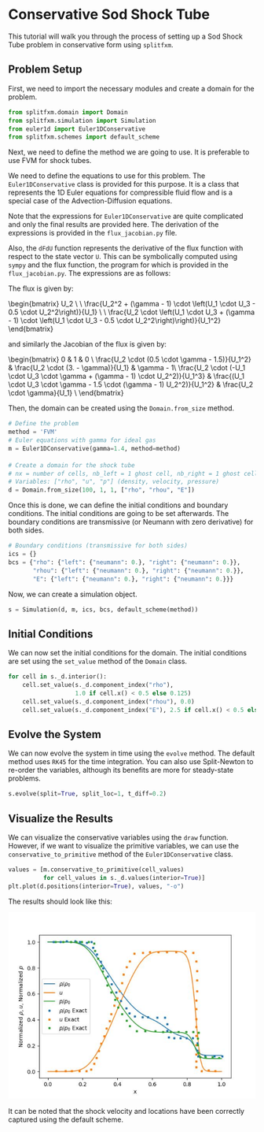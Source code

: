 # Conservative Sod Shock Tube

This tutorial will walk you through the process of setting up a Sod Shock Tube problem in conservative form using `splitfxm`.

## Problem Setup

First, we need to import the necessary modules and create a domain for the problem.

```python
from splitfxm.domain import Domain
from splitfxm.simulation import Simulation
from euler1d import Euler1DConservative
from splitfxm.schemes import default_scheme
```

Next, we need to define the method we are going to use. It is preferable to use FVM for shock tubes.

We need to define the equations to use for this problem. The `Euler1DConservative` class is provided for this purpose. It is a class that represents the 1D Euler equations for compressible fluid flow and is a special case of the Advection-Diffusion equations.

Note that the expressions for `Euler1DConservative` are quite complicated and only the final results are provided here. The derivation of the expressions is provided in the `flux_jacobian.py` file.

Also, the `dFdU` function represents the derivative of the flux function with respect to the state vector `U`. This can be symbolically computed using `sympy` and the flux function, the program for which is provided in the `flux_jacobian.py`. The expressions are as follows:

The flux is given by:

\begin{bmatrix}
U_2 \\
\\
\frac{U_2^2 + (\gamma - 1) \cdot \left(U_1 \cdot U_3 - 0.5 \cdot U_2^2\right)}{U_1} \\
\\
\frac{U_2 \cdot \left(U_1 \cdot U_3 + (\gamma - 1) \cdot \left(U_1 \cdot U_3 - 0.5 \cdot U_2^2\right)\right)}{U_1^2}
\end{bmatrix}



and similarly the Jacobian of the flux is given by:


\begin{bmatrix}
0 & 1 & 0 \\
\frac{U_2 \cdot (0.5 \cdot \gamma - 1.5)}{U_1^2} & \frac{U_2 \cdot (3. - \gamma)}{U_1} & \gamma - 1\\
\frac{U_2 \cdot (-U_1 \cdot U_3 \cdot \gamma + (\gamma - 1) \cdot U_2^2)}{U_1^3} & \frac{(U_1 \cdot U_3 \cdot \gamma - 1.5 \cdot (\gamma - 1) U_2^2)}{U_1^2} & \frac{U_2 \cdot \gamma}{U_1} \\
\end{bmatrix}

Then, the domain can be created using the `Domain.from_size` method.

```python
# Define the problem
method = 'FVM'
# Euler equations with gamma for ideal gas
m = Euler1DConservative(gamma=1.4, method=method)

# Create a domain for the shock tube
# nx = number of cells, nb_left = 1 ghost cell, nb_right = 1 ghost cell
# Variables: ["rho", "u", "p"] (density, velocity, pressure)
d = Domain.from_size(100, 1, 1, ["rho", "rhou", "E"])
```

Once this is done, we can define the initial conditions and boundary conditions. The initial conditions are going to be set afterwards. The boundary conditions are transmissive (or Neumann with zero derivative) for both sides.

```python
# Boundary conditions (transmissive for both sides)
ics = {}
bcs = {"rho": {"left": {"neumann": 0.}, "right": {"neumann": 0.}},
       "rhou": {"left": {"neumann": 0.}, "right": {"neumann": 0.}},
       "E": {"left": {"neumann": 0.}, "right": {"neumann": 0.}}}
```

Now, we can create a simulation object.

```python
s = Simulation(d, m, ics, bcs, default_scheme(method))
```

## Initial Conditions

We can now set the initial conditions for the domain. The initial conditions are set using the `set_value` method of the `Domain` class.

```python
for cell in s._d.interior():
    cell.set_value(s._d.component_index("rho"),
                   1.0 if cell.x() < 0.5 else 0.125)
    cell.set_value(s._d.component_index("rhou"), 0.0)
    cell.set_value(s._d.component_index("E"), 2.5 if cell.x() < 0.5 else 0.25)
```

## Evolve the System

We can now evolve the system in time using the `evolve` method. The default method uses `RK45` for the time integration. You can also use Split-Newton to re-order the variables, although its benefits are more for steady-state problems.

```python
s.evolve(split=True, split_loc=1, t_diff=0.2)
```

## Visualize the Results

We can visualize the conservative variables using the `draw` function. However, if we want to visualize the primitive variables, we can use the `conservative_to_primitive` method of the `Euler1DConservative` class.

```python
values = [m.conservative_to_primitive(cell_values)
          for cell_values in s._d.values(interior=True)]
plt.plot(d.positions(interior=True), values, "-o")
```

The results should look like this:

![img](../images/conservative_sod_shock.jpg)

It can be noted that the shock velocity and locations have been correctly captured using the default scheme.